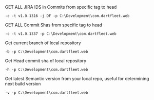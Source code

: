 GET ALL JIRA IDS in Commits from specific tag to head

	-c -t v1.0.1316 -j DF -p C:\Development\com.dartfleet.web

GET ALL Commit Shas from specific tag to head

	-c -t v1.0.1337 -p C:\Development\com.dartfleet.web

Get current branch of local repository

	-b -p C:\Development\com.dartfleet.web

Get Head commit sha of local repository

	-h -p C:\Development\com.dartfleet.web
	
Get latest Semantic version from your local repo, useful for determining next build version

	-v -p C:\Development\com.dartfleet.web
